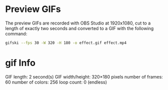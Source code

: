 # Preview GIFs

The preview GIFs are recorded with OBS Studio at 1920x1080, cut to a length of exactly two seconds and converted to a GIF with the following command:

```bash
gifski --fps 30 -W 320 -H 180 -o effect.gif effect.mp4
```

# gif Info
GIF length: 2 second(s)
GIF width/height: 320×180 pixels
number of frames: 60
number of colors: 256
loop count: 0 (endless)
